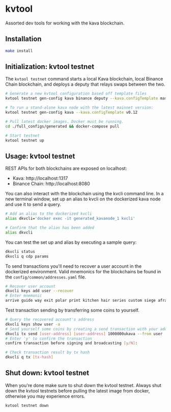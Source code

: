 # kvtool

Assorted dev tools for working with the kava blockchain.

## Installation

```bash
make install
```

## Initialization: kvtool testnet

The `kvtool testnet` command starts a local Kava blockchain, local Binance Chain blockchain, and deploys a deputy that relays swaps between the two.

```bash
# Generate a new kvtool configuration based off template files
kvtool testnet gen-config kava binance deputy --kava.configTemplate master

# To run a stand-alone kava node with the latest mainnet version:
kvtool testnet gen-config kava --kava.configTemplate v0.12

# Pull latest docker images. Docker must be running.
cd ./full_configs/generated && docker-compose pull

# Start testnet
kvtool testnet up
```

## Usage: kvtool testnet

REST APIs for both blockchains are exposed on localhost:
- Kava: http://localhost:1317
- Binance Chain: http://localhost:8080

You can also interact with the blockchain using the kvcli command line. In a new terminal window, set up an alias to kvcli on the dockerized kava node and use it to send a query.

```bash
# Add an alias to the dockerized kvcli
alias dkvcli='docker exec -it generated_kavanode_1 kvcli'

# Confirm that the alias has been added
alias dkvcli
```

You can test the set up and alias by executing a sample query:

```bash
dkvcli status
dkvcli q cdp params
```

To send transactions you'll need to recover a user account in the dockerized environment. Valid mnemonics for the blockchains be found in the `config/common/addresses.yaml` file.

```bash
# Recover user account
dkvcli keys add user --recover
# Enter mnemonic
arrive guide way exit polar print kitchen hair series custom siege afraid shrug crew fashion mind script divorce pattern trust project regular robust safe
```

Test transaction sending by transferring some coins to yourself.
```bash
# Query the recovered account's address
dkvcli keys show user -a
# Send yourself some coins by creating a send transaction with your address as both sender and receiver
dkvcli tx send [user-address] [user-address] 1000000ukava --from user
# Enter 'y' to confirm the transaction
confirm transaction before signing and broadcasting [y/N]:

# Check transaction result by tx hash
dkvcli q tx [tx-hash]
```

## Shut down: kvtool testnet

When you're done make sure to shut down the kvtool testnet. Always shut down the kvtool testnets before pulling the latest image from docker, otherwise you may experience errors.

```bash
kvtool testnet down
```
